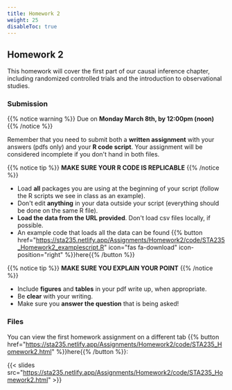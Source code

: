```yaml
---
title: Homework 2
weight: 25
disableToc: true
---
```


## Homework 2

This homework will cover the first part of our causal inference chapter, including randomized controlled trials and the introduction to observational studies.

### Submission

{{% notice warning %}}
Due on **Monday March 8th, by 12:00pm (noon)**
{{% /notice %}}

Remember that you need to submit both a **written assignment** with your answers (pdfs only) and your **R code script**. Your assignment will be considered incomplete if you don't hand in both files.

{{% notice tip %}}
**MAKE SURE YOUR R CODE IS REPLICABLE**
{{% /notice %}} 

- Load **all** packages you are using at the beginning of your script (follow the R scripts we see in class as an example).
- Don't edit **anything** in your data outside your script (everything should be done on the same R file).
- **Load the data from the URL provided**. Don't load csv files locally, if possible.
- An example code that loads all the data can be found {{% button href="https://sta235.netlify.app/Assignments/Homework2/code/STA235_Homework2_examplescript.R" icon="fas fa-download" icon-position="right" %}}here{{% /button %}} 


{{% notice tip %}}
**MAKE SURE YOU EXPLAIN YOUR POINT**
{{% /notice %}} 

- Include **figures** and **tables** in your pdf write up, when appropriate.
- Be **clear** with your writing. 
- Make sure you **answer the question** that is being asked!



### Files

You can view the first homework assignment on a different tab {{% button href="https://sta235.netlify.app/Assignments/Homework2/code/STA235_Homework2.html" %}}here{{% /button %}}:

{{< slides src="https://sta235.netlify.app/Assignments/Homework2/code/STA235_Homework2.html" >}}